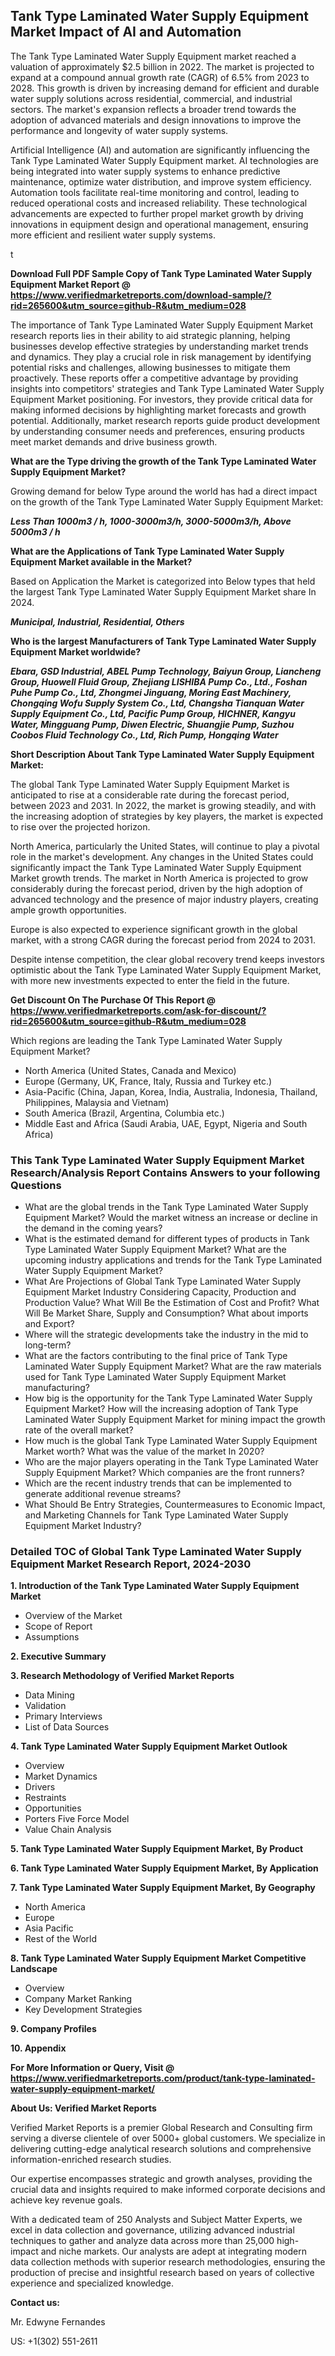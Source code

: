 <h2>Tank Type Laminated Water Supply Equipment Market Impact of AI and Automation</h2><p>The Tank Type Laminated Water Supply Equipment market reached a valuation of approximately $2.5 billion in 2022. The market is projected to expand at a compound annual growth rate (CAGR) of 6.5% from 2023 to 2028. This growth is driven by increasing demand for efficient and durable water supply solutions across residential, commercial, and industrial sectors. The market's expansion reflects a broader trend towards the adoption of advanced materials and design innovations to improve the performance and longevity of water supply systems.</p><p>Artificial Intelligence (AI) and automation are significantly influencing the Tank Type Laminated Water Supply Equipment market. AI technologies are being integrated into water supply systems to enhance predictive maintenance, optimize water distribution, and improve system efficiency. Automation tools facilitate real-time monitoring and control, leading to reduced operational costs and increased reliability. These technological advancements are expected to further propel market growth by driving innovations in equipment design and operational management, ensuring more efficient and resilient water supply systems.</p>t</p><p id="" class=""><strong>Download Full PDF Sample Copy of Tank Type Laminated Water Supply Equipment Market Report @ <a href="https://www.verifiedmarketreports.com/download-sample/?rid=265600&utm_source=github-R&utm_medium=028" target="_blank">https://www.verifiedmarketreports.com/download-sample/?rid=265600&utm_source=github-R&utm_medium=028</a></strong></p><p>The importance of&nbsp;Tank Type Laminated Water Supply Equipment Market research reports lies in their ability to aid strategic planning, helping businesses develop effective strategies by understanding market trends and dynamics. They play a crucial role in risk management by identifying potential risks and challenges, allowing businesses to mitigate them proactively. These reports offer a competitive advantage by providing insights into competitors' strategies and Tank Type Laminated Water Supply Equipment Market positioning. For investors, they provide critical data for making informed decisions by highlighting market forecasts and growth potential. Additionally, market research reports guide product development by understanding consumer needs and preferences, ensuring products meet market demands and drive business growth.</p><p><strong>What are the&nbsp;Type driving the growth of the Tank Type Laminated Water Supply Equipment Market?</strong></p><p id="" class="">Growing demand for below Type around the world has had a direct impact on the growth of the Tank Type Laminated Water Supply Equipment Market:</p><em><strong>Less Than 1000m3 / h, 1000-3000m3/h, 3000-5000m3/h, Above 5000m3 / h</strong></em></p><strong>What are the&nbsp;Applications&nbsp;of Tank Type Laminated Water Supply Equipment Market available in the Market?</strong></p><p id="" class="">Based on Application the Market is categorized into Below types that held the largest Tank Type Laminated Water Supply Equipment Market share In 2024.</p><em><strong>Municipal, Industrial, Residential, Others</strong></em></p><strong>Who is the largest Manufacturers of Tank Type Laminated Water Supply Equipment Market worldwide?</strong></p><p><em><strong>Ebara, GSD Industrial, ABEL Pump Technology, Baiyun Group, Liancheng Group, Huowell Fluid Group, Zhejiang LISHIBA Pump Co., Ltd., Foshan Puhe Pump Co., Ltd, Zhongmei Jinguang, Moring East Machinery, Chongqing Wofu Supply System Co., Ltd, Changsha Tianquan Water Supply Equipment Co., Ltd, Pacific Pump Group, HICHNER, Kangyu Water, Mingguang Pump, Diwen Electric, Shuangjie Pump, Suzhou Coobos Fluid Technology Co., Ltd, Rich Pump, Hongqing Water</strong></em></p><p id="" class=""><strong>Short Description About Tank Type Laminated Water Supply Equipment Market:</strong></p><p>The global Tank Type Laminated Water Supply Equipment Market is anticipated to rise at a considerable rate during the forecast period, between 2023 and 2031. In 2022, the market is growing steadily, and with the increasing adoption of strategies by key players, the market is expected to rise over the projected horizon.</p><p>North America, particularly the United States, will continue to play a pivotal role in the market's development. Any changes in the United States could significantly impact the Tank Type Laminated Water Supply Equipment Market growth trends. The market in North America is projected to grow considerably during the forecast period, driven by the high adoption of advanced technology and the presence of major industry players, creating ample growth opportunities.</p><p>Europe is also expected to experience significant growth in the global market, with a strong CAGR during the forecast period from 2024 to 2031.</p><p>Despite intense competition, the clear global recovery trend keeps investors optimistic about the Tank Type Laminated Water Supply Equipment Market, with more new investments expected to enter the field in the future.</p><p id="" class=""><strong>Get Discount On The Purchase Of This Report @ <a href="https://www.verifiedmarketreports.com/ask-for-discount/?rid=265600&utm_source=github-R&utm_medium=028" target="_blank">https://www.verifiedmarketreports.com/ask-for-discount/?rid=265600&utm_source=github-R&utm_medium=028</a></strong></p>Which regions are leading the Tank Type Laminated Water Supply Equipment Market?</p><ul><li>North America (United States, Canada and Mexico)</li><li>Europe (Germany, UK, France, Italy, Russia and Turkey etc.)</li><li>Asia-Pacific (China, Japan, Korea, India, Australia, Indonesia, Thailand, Philippines, Malaysia and Vietnam)</li><li>South America (Brazil, Argentina, Columbia etc.)</li><li>Middle East and Africa (Saudi Arabia, UAE, Egypt, Nigeria and South Africa)</li></ul><h3 id="" class="">This Tank Type Laminated Water Supply Equipment Market Research/Analysis Report Contains Answers to your following Questions</h3><ul><li>What are the global trends in the Tank Type Laminated Water Supply Equipment Market? Would the market witness an increase or decline in the demand in the coming years?</li><li>What is the estimated demand for different types of products in Tank Type Laminated Water Supply Equipment Market? What are the upcoming industry applications and trends for the Tank Type Laminated Water Supply Equipment Market?</li><li>What Are Projections of Global Tank Type Laminated Water Supply Equipment Market Industry Considering Capacity, Production and Production Value? What Will Be the Estimation of Cost and Profit? What Will Be Market Share, Supply and Consumption? What about imports and Export?</li><li>Where will the strategic developments take the industry in the mid to long-term?</li><li>What are the factors contributing to the final price of Tank Type Laminated Water Supply Equipment Market? What are the raw materials used for Tank Type Laminated Water Supply Equipment Market manufacturing?</li><li>How big is the opportunity for the Tank Type Laminated Water Supply Equipment Market? How will the increasing adoption of Tank Type Laminated Water Supply Equipment Market for mining impact the growth rate of the overall market?</li><li>How much is the global Tank Type Laminated Water Supply Equipment Market worth? What was the value of the market In 2020?</li><li>Who are the major players operating in the Tank Type Laminated Water Supply Equipment Market? Which companies are the front runners?</li><li>Which are the recent industry trends that can be implemented to generate additional revenue streams?</li><li>What Should Be Entry Strategies, Countermeasures to Economic Impact, and Marketing Channels for Tank Type Laminated Water Supply Equipment Market Industry?</li></ul><h3 id="" class="">Detailed TOC of Global Tank Type Laminated Water Supply Equipment Market Research Report, 2024-2030</h3><p id="" class=""><strong>1. Introduction of the Tank Type Laminated Water Supply Equipment Market</strong></p><ul><li>Overview of the Market</li><li>Scope of Report</li><li>Assumptions</li></ul><p id="" class=""><strong>2. Executive Summary</strong></p><p id="" class=""><strong>3. Research Methodology of Verified Market Reports</strong></p><ul><li>Data Mining</li><li>Validation</li><li>Primary Interviews</li><li>List of Data Sources</li></ul><p id="" class=""><strong>4. Tank Type Laminated Water Supply Equipment Market Outlook</strong></p><ul><li>Overview</li><li>Market Dynamics</li><li>Drivers</li><li>Restraints</li><li>Opportunities</li><li>Porters Five Force Model</li><li>Value Chain Analysis</li></ul><p id="" class=""><strong>5. Tank Type Laminated Water Supply Equipment Market, By Product</strong></p><p id="" class=""><strong>6. Tank Type Laminated Water Supply Equipment Market, By Application</strong></p><p id="" class=""><strong>7. Tank Type Laminated Water Supply Equipment Market, By Geography</strong></p><ul><li>North America</li><li>Europe</li><li>Asia Pacific</li><li>Rest of the World</li></ul><p id="" class=""><strong>8. Tank Type Laminated Water Supply Equipment Market Competitive Landscape</strong></p><ul><li>Overview</li><li>Company Market Ranking</li><li>Key Development Strategies</li></ul><p id="" class=""><strong>9. Company Profiles</strong></p><p id="" class=""><strong>10. Appendix</strong></p><p id="" class=""><strong>For More Information or Query, Visit @ <a href="https://www.verifiedmarketreports.com/product/tank-type-laminated-water-supply-equipment-market/" target="_blank">https://www.verifiedmarketreports.com/product/tank-type-laminated-water-supply-equipment-market/</a></strong></p><p id="" class=""><strong>About Us: Verified Market Reports</strong></p><p id="" class="">Verified Market Reports is a premier Global Research and Consulting firm serving a diverse clientele of over 5000+ global customers. We specialize in delivering cutting-edge analytical research solutions and comprehensive information-enriched research studies.</p><p id="" class="">Our expertise encompasses strategic and growth analyses, providing the crucial data and insights required to make informed corporate decisions and achieve key revenue goals.</p><p id="" class="">With a dedicated team of 250 Analysts and Subject Matter Experts, we excel in data collection and governance, utilizing advanced industrial techniques to gather and analyze data across more than 25,000 high-impact and niche markets. Our analysts are adept at integrating modern data collection methods with superior research methodologies, ensuring the production of precise and insightful research based on years of collective experience and specialized knowledge.</p><p id="" class=""><strong>Contact us:</strong></p><p id="" class="">Mr. Edwyne Fernandes</p><p id="" class="">US: +1(302) 551-2611</p>
